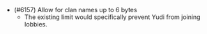 - (#6157) Allow for clan names up to 6 bytes
  - The existing limit would specifically prevent Yudi from joining lobbies.
